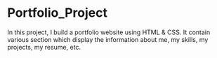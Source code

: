 # Portfolio_Project

In this project, I build a portfolio website using HTML & CSS. It contain various section which display the information about me, my skills, my projects, my resume, etc.
